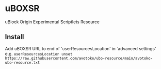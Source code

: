 # uBOXSR
uBlock Origin Experimental Scriptlets Resource

## Install
Add uBOXSR URL to end of 'userResourcesLocation' in 'advanced settings'  
e.g. `userResourcesLocation unset https://raw.githubusercontent.com/avotoko/ubo-resource/main/avotoko-ubo-resource.txt`
